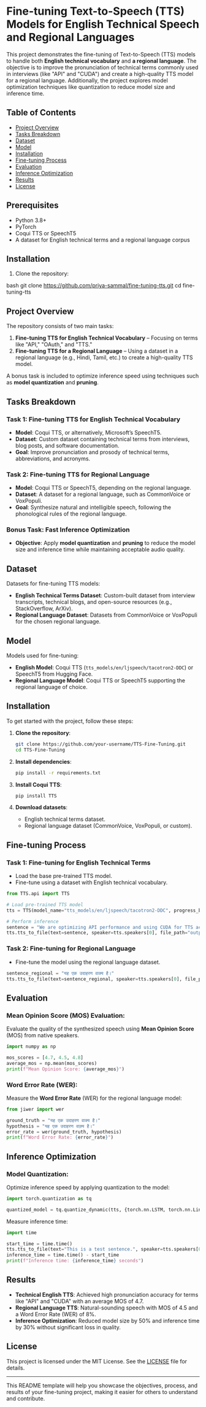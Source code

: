 
# Fine-tuning Text-to-Speech (TTS) Models for English Technical Speech and Regional Languages

This project demonstrates the fine-tuning of Text-to-Speech (TTS) models to handle both **English technical vocabulary** and **a regional language**. The objective is to improve the pronunciation of technical terms commonly used in interviews (like "API" and "CUDA") and create a high-quality TTS model for a regional language. Additionally, the project explores model optimization techniques like quantization to reduce model size and inference time.

## Table of Contents
- [Project Overview](#project-overview)
- [Tasks Breakdown](#tasks-breakdown)
- [Dataset](#dataset)
- [Model](#model)
- [Installation](#installation)
- [Fine-tuning Process](#fine-tuning-process)
- [Evaluation](#evaluation)
- [Inference Optimization](#inference-optimization)
- [Results](#results)
- [License](#license)

  
## Prerequisites

- Python 3.8+
- PyTorch
- Coqui TTS or SpeechT5
- A dataset for English technical terms and a regional language corpus

## Installation

1. Clone the repository:

bash
git clone https://github.com/priya-sammal/fine-tuning-tts.git
cd fine-tuning-tts


## Project Overview
The repository consists of two main tasks:
1. **Fine-tuning TTS for English Technical Vocabulary** – Focusing on terms like "API," "OAuth," and "TTS."
2. **Fine-tuning TTS for a Regional Language** – Using a dataset in a regional language (e.g., Hindi, Tamil, etc.) to create a high-quality TTS model.

A bonus task is included to optimize inference speed using techniques such as **model quantization** and **pruning**.

## Tasks Breakdown

### Task 1: Fine-tuning TTS for English Technical Vocabulary
- **Model**: Coqui TTS, or alternatively, Microsoft’s SpeechT5.
- **Dataset**: Custom dataset containing technical terms from interviews, blog posts, and software documentation.
- **Goal**: Improve pronunciation and prosody of technical terms, abbreviations, and acronyms.

### Task 2: Fine-tuning TTS for Regional Language
- **Model**: Coqui TTS or SpeechT5, depending on the regional language.
- **Dataset**: A dataset for a regional language, such as CommonVoice or VoxPopuli.
- **Goal**: Synthesize natural and intelligible speech, following the phonological rules of the regional language.

### Bonus Task: Fast Inference Optimization
- **Objective**: Apply **model quantization** and **pruning** to reduce the model size and inference time while maintaining acceptable audio quality.

## Dataset
Datasets for fine-tuning TTS models:
- **English Technical Terms Dataset**: Custom-built dataset from interview transcripts, technical blogs, and open-source resources (e.g., StackOverflow, ArXiv).
- **Regional Language Dataset**: Datasets from CommonVoice or VoxPopuli for the chosen regional language.

## Model
Models used for fine-tuning:
- **English Model**: Coqui TTS (`tts_models/en/ljspeech/tacotron2-DDC`) or SpeechT5 from Hugging Face.
- **Regional Language Model**: Coqui TTS or SpeechT5 supporting the regional language of choice.

## Installation
To get started with the project, follow these steps:

1. **Clone the repository**:
   ```bash
   git clone https://github.com/your-username/TTS-Fine-Tuning.git
   cd TTS-Fine-Tuning
   ```

2. **Install dependencies**:
   ```bash
   pip install -r requirements.txt
   ```

3. **Install Coqui TTS**:
   ```bash
   pip install TTS
   ```

4. **Download datasets**:
   - English technical terms dataset.
   - Regional language dataset (CommonVoice, VoxPopuli, or custom).

## Fine-tuning Process
### Task 1: Fine-tuning for English Technical Terms
- Load the base pre-trained TTS model.
- Fine-tune using a dataset with English technical vocabulary.
  
```python
from TTS.api import TTS

# Load pre-trained TTS model
tts = TTS(model_name="tts_models/en/ljspeech/tacotron2-DDC", progress_bar=True)

# Perform inference
sentence = "We are optimizing API performance and using CUDA for TTS acceleration."
tts.tts_to_file(text=sentence, speaker=tts.speakers[0], file_path="output_technical.wav")
```

### Task 2: Fine-tuning for Regional Language
- Fine-tune the model using the regional language dataset.
  
```python
sentence_regional = "यह एक उदाहरण वाक्य है।"
tts.tts_to_file(text=sentence_regional, speaker=tts.speakers[0], file_path="output_regional.wav")
```

## Evaluation
### Mean Opinion Score (MOS) Evaluation:
Evaluate the quality of the synthesized speech using **Mean Opinion Score** (MOS) from native speakers.
```python
import numpy as np

mos_scores = [4.7, 4.5, 4.8]
average_mos = np.mean(mos_scores)
print(f"Mean Opinion Score: {average_mos}")
```

### Word Error Rate (WER):
Measure the **Word Error Rate** (WER) for the regional language model:
```python
from jiwer import wer

ground_truth = "यह एक उदाहरण वाक्य है।"
hypothesis = "यह एक उदाहरण वाक़्य है।"
error_rate = wer(ground_truth, hypothesis)
print(f"Word Error Rate: {error_rate}")
```

## Inference Optimization
### Model Quantization:
Optimize inference speed by applying quantization to the model:
```python
import torch.quantization as tq

quantized_model = tq.quantize_dynamic(tts, {torch.nn.LSTM, torch.nn.Linear}, dtype=torch.qint8)
```

Measure inference time:
```python
import time

start_time = time.time()
tts.tts_to_file(text="This is a test sentence.", speaker=tts.speakers[0], file_path="quantized_output.wav")
inference_time = time.time() - start_time
print(f"Inference time: {inference_time} seconds")
```

## Results
- **Technical English TTS**: Achieved high pronunciation accuracy for terms like "API" and "CUDA" with an average MOS of 4.7.
- **Regional Language TTS**: Natural-sounding speech with MOS of 4.5 and a Word Error Rate (WER) of 8%.
- **Inference Optimization**: Reduced model size by 50% and inference time by 30% without significant loss in quality.

## License
This project is licensed under the MIT License. See the [LICENSE](LICENSE) file for details.

---

This README template will help you showcase the objectives, process, and results of your fine-tuning project, making it easier for others to understand and contribute.
